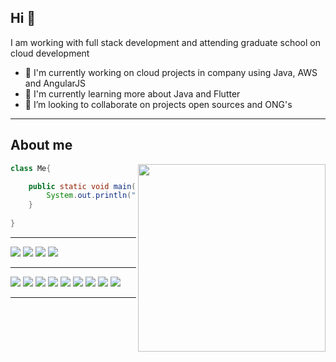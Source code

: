## Hi 👋

I am working with full stack development and attending graduate school on cloud development

- 🔭 I'm currently working on cloud projects in company using Java, AWS and AngularJS
- 🌱 I'm currently learning more about Java and Flutter
- 🤝 I’m looking to collaborate on projects open sources and ONG's

----------


## About me

<img align="right" width="300" src="https://clubedosgeeks.com.br/wp-content/uploads/2016/01/importa.gif" />

```java
class Me{

    public static void main(String[] args) {
        System.out.println("I try to solve problems that I created myself");
    }
    
}
```

----------



[<img src="https://img.shields.io/badge/twitter-%231DA1F2.svg?&style=for-the-badge&logo=twitter&logoColor=white" />](https://twitter.com/OIsmaelElias) [<img src="https://img.shields.io/badge/linkedin-%230077B5.svg?&style=for-the-badge&logo=linkedin&logoColor=white" />](https://www.linkedin.com/in/ismael-eliass/) [<img src = "https://img.shields.io/badge/instagram-%23E4405F.svg?&style=for-the-badge&logo=instagram&logoColor=white">](https://www.instagram.com/ismael.eliass/) [<img src = "https://img.shields.io/badge/facebook-%231877F2.svg?&style=for-the-badge&logo=facebook&logoColor=white">](https://www.facebook.com/ismael.elias.904)

----------


[<img src="https://img.shields.io/badge/JavaScript-323330?style=for-the-badge&logo=javascript&logoColor=F7DF1E"/>]()
[<img src="https://img.shields.io/badge/React-20232A?style=for-the-badge&logo=react&logoColor=61DAFB">]()
[<img src="https://img.shields.io/badge/AngularJS-E23237?style=for-the-badge&logo=angularjs&logoColor=white">]()
[<img src="https://img.shields.io/badge/Spring-6DB33F?style=for-the-badge&logo=spring&logoColor=white">]()
[<img src="https://img.shields.io/badge/Spring_Boot-F2F4F9?style=for-the-badge&logo=spring-boot">]()
[<img src="https://img.shields.io/badge/Node.js-339933?style=for-the-badge&logo=nodedotjs&logoColor=white">]()
[<img src="https://img.shields.io/badge/nestjs-E0234E?style=for-the-badge&logo=nestjs&logoColor=white">]()
[<img src="https://img.shields.io/badge/Junit5-25A162?style=for-the-badge&logo=junit5&logoColor=white">]()
[<img src="https://img.shields.io/badge/Mocha-8D6748?style=for-the-badge&logo=Mocha&logoColor=white"/>]()

----------
